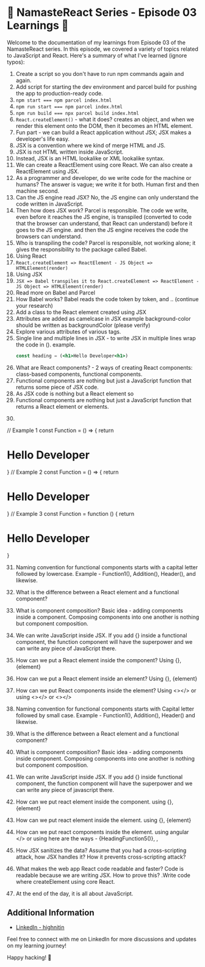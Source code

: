 # 🚀 NamasteReact Series - Episode 03 Learnings 🚀

Welcome to the documentation of my learnings from Episode 03 of the NamasteReact series. In this episode, we covered a variety of topics related to JavaScript and React. Here's a summary of what I've learned (ignore typos):

1. Create a script so you don't have to run npm commands again and again.
2. Add script for starting the dev environment and parcel build for pushing the app to production-ready code.
3. `npm start === npm parcel index.html`
4. `npm run start === npm parcel index.html`
5. `npm run build === npx parcel build index.html`
6. `React.createElement()` - what it does? creates an object, and when we render this element onto the DOM, then it becomes an HTML element.
7. Fun part - we can build a React application without JSX; JSX makes a developer's life easy.
8. JSX is a convention where we kind of merge HTML and JS.
9. JSX is not HTML written inside JavaScript.
10. Instead, JSX is an HTML lookalike or XML lookalike syntax.
11. We can create a ReactElement using core React. We can also create a ReactElement using JSX.
12. As a programmer and developer, do we write code for the machine or humans? The answer is vague; we write it for both. Human first and then machine second.
13. Can the JS engine read JSX? No, the JS engine can only understand the code written in JavaScript.
14. Then how does JSX work? Parcel is responsible. The code we write, even before it reaches the JS engine, is transpiled (converted to code that the browser can understand, that React can understand) before it goes to the JS engine. and then the JS engine receives the code the browsers can understand.
15. Who is transpiling the code? Parcel is responsible, not working alone; it gives the responsibility to the package called Babel.
16. Using React
17. `React.createElement => ReactElement - JS Object => HTMLElement(render)`
18. Using JSX
19. `JSX => Babel transpiles it to React.createElement => ReactElement - JS Object => HTMLElement(render)`
20. Read more on Babel and Parcel
21. How Babel works? Babel reads the code token by token, and .. (continue your research)
22. Add a class to the React element created using JSX
23. Attributes are added as camelcase in JSX example background-color should be written as backgroundColor (please verify)
24. Explore various attributes of various tags.
25. Single line and multiple lines in JSX - to write JSX in multiple lines wrap the code in (). example.
    ```jsx
    const heading = (<h1>Hello Developer<h1>)
    ```
26. What are React components? - 2 ways of creating React components: class-based components, functional components.
27. Functional components are nothing but just a JavaScript function that returns some piece of JSX code.
28. As JSX code is nothing but a React element so
29. Functional components are nothing but just a JavaScript function that returns a React element or elements.
30. ```jsx
   // Example 1
   const Function = () => {
       return <h1 class="heading">Hello Developer</h1>
   }
    // Example 2
    const Function = () => {
    return <div><h1 class="heading">Hello Developer</h1></div>
    }
    // Example 3
    const Function = function () {
    return <div><h1 class="heading">Hello Developer</h1></div>
    }

31. Naming convention for functional components starts with a capital letter followed by lowercase. Example - Function1(), Addition(), Header(), and likewise.

32. What is the difference between a React element and a functional component?
33. What is component composition? Basic idea - adding components inside a component. Composing components into one another is nothing but component composition.
34. We can write JavaScript inside JSX. If you add {} inside a functional component, the function component will have the superpower and we can write any piece of JavaScript there.
35. How can we put a React element inside the component? Using {}, {element}
36. How can we put a React element inside an element? Using {}, {element}
37. How can we put React components inside the element? Using <></> or using <></> or <></>
39. Naming convention for functional components starts with Capital letter followed by small case. Example - Function1(), Addition(), Header() and likewise.
40. What is the difference between a React element and a functional component?
41. What is component composition? Basic idea - adding components inside component. Composing components into one another is nothing but component composition.
42. We can write JavaScript inside JSX. If you add {} inside functional component, the function component will have the superpower and we can write any piece of javascript there.
43. How can we put react element inside the component. using {}, {element}
44. How can we put react element inside the element. using {}, {element}
45. How can we put react components inside the element. using angular </><component/> or using <component></component>
here are the ways - {HeadingFunction5()}, <HeadingFunction5></HeadingFunction5>, <HeadingFunction5 />
46. How JSX sanitizes the data? Assume that you had a cross-scripting attack, how JSX handles it? How it prevents cross-scripting attack?
47. What makes the web app React code readable and faster? Code is readable because we are writing JSX. How to prove this? .Write code where createElement using core React.
48. At the end of the day, it is all about JavaScript.

## Additional Information

- [LinkedIn - highnitin](https://linkedin.com/in/highnitin)

Feel free to connect with me on LinkedIn for more discussions and updates on my learning journey!

Happy hacking! 🚀
